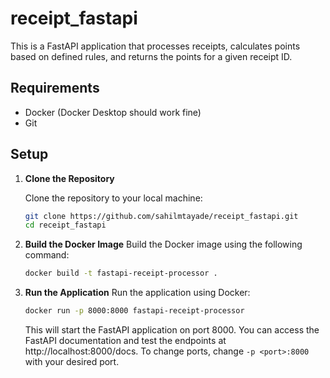 # receipt_fastapi

This is a FastAPI application that processes receipts, calculates points based on defined rules, and returns the points for a given receipt ID.

## Requirements

- Docker (Docker Desktop should work fine)
- Git

## Setup

1. **Clone the Repository**

   Clone the repository to your local machine:

   ```bash
   git clone https://github.com/sahilmtayade/receipt_fastapi.git
   cd receipt_fastapi
   ```

2. **Build the Docker Image**
   Build the Docker image using the following command:

   ```bash
   docker build -t fastapi-receipt-processor .
   ```

3. **Run the Application**
   Run the application using Docker:

   ```bash
   docker run -p 8000:8000 fastapi-receipt-processor
   ```

   This will start the FastAPI application on port 8000. You can access the FastAPI documentation and test the endpoints at http://localhost:8000/docs. To change ports, change `-p <port>:8000` with your desired port.
